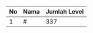 | No | Nama            | Jumlah Level |
|----|-----------------|--------------|
| 1  | #    |    337        |
